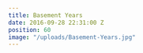 ```yaml
---
title: Basement Years
date: 2016-09-28 22:31:00 Z
position: 60
image: "/uploads/Basement-Years.jpg"
---
```


